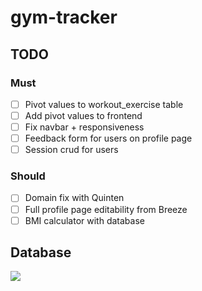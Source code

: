 # gym-tracker

## TODO
### Must
- [ ] Pivot values to workout_exercise table
- [ ] Add pivot values to frontend
- [ ] Fix navbar + responsiveness
- [ ] Feedback form for users on profile page
- [ ] Session crud for users
### Should
- [ ] Domain fix with Quinten
- [ ] Full profile page editability from Breeze
- [ ] BMI calculator with database

## Database

[![](https://mermaid.ink/img/pako:eNqlVNtu4jAQ_RXLz4ASkgDJ6zaVUNWlIlR7EVLkxtNgNbEj21FhIf--5hICJGpV1U_2zPHMmTP2bHEiKOAAg7xjJJUkX3Jk1nMUztFu1--LLfo1mz_MnhcoQEu8IuqR8M0St2FRGEXT2c8uWB3hOmAc_g7nP6ZRWF-Zcbi50UAq0e_vdqg-x4s_T133ahIn-CX1F8gET9VC3GJPrD5g8xUWF8Jsj_v9emEp4xoxip4eGqvSkvEUcZJDywg5YVnLWhCl3oWkR0dVp6vr_DTjq5DAUj6l90KiUoGMDeD-I0rnHNdFf6u2vFRJBnEqRVk0Tg1rjSioRLJCM8Ebzz58QjIhGai4MKRzxksN3SI0b6bN0Uj3Jkp9W_TJC2uQCVNw6T5Hr1_L9yW-AnQwainekVOBUkaiLxRS66hAq2uLhOLG8m74rfRFZ1gOiJaSNG0xJHEP5yDNM6VmfhwoLrFegek33n8JSuTb_kNUBkdKLaINT3DwSjIFPVwWlGg4jZyztSD8rxDmrGVpjkCZFvLxOKAOc-oAwcEWr3Fgu8OBPbYmY9t3PM8Zu6Me3uBgOBlYlms7jj1yJ57vWU7Vw_8OUe2B5fjDkeu6lueMXN-v_gPZQnvY?type=png)](https://mermaid.live/edit#pako:eNqlVNtu4jAQ_RXLz4ASkgDJ6zaVUNWlIlR7EVLkxtNgNbEj21FhIf--5hICJGpV1U_2zPHMmTP2bHEiKOAAg7xjJJUkX3Jk1nMUztFu1--LLfo1mz_MnhcoQEu8IuqR8M0St2FRGEXT2c8uWB3hOmAc_g7nP6ZRWF-Zcbi50UAq0e_vdqg-x4s_T133ahIn-CX1F8gET9VC3GJPrD5g8xUWF8Jsj_v9emEp4xoxip4eGqvSkvEUcZJDywg5YVnLWhCl3oWkR0dVp6vr_DTjq5DAUj6l90KiUoGMDeD-I0rnHNdFf6u2vFRJBnEqRVk0Tg1rjSioRLJCM8Ebzz58QjIhGai4MKRzxksN3SI0b6bN0Uj3Jkp9W_TJC2uQCVNw6T5Hr1_L9yW-AnQwainekVOBUkaiLxRS66hAq2uLhOLG8m74rfRFZ1gOiJaSNG0xJHEP5yDNM6VmfhwoLrFegek33n8JSuTb_kNUBkdKLaINT3DwSjIFPVwWlGg4jZyztSD8rxDmrGVpjkCZFvLxOKAOc-oAwcEWr3Fgu8OBPbYmY9t3PM8Zu6Me3uBgOBlYlms7jj1yJ57vWU7Vw_8OUe2B5fjDkeu6lueMXN-v_gPZQnvY)

